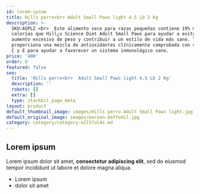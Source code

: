 ```yaml
---
id: lorem-ipsum
title: Hills perro<br> Adult Small Paws light 4.5 Lb 2 Kg
description: >-
  SKU:ASPL2 <br>  Este alimento seco para razas pequeñas contiene 19% menos
  calorías que Hill¿s Science Diet Adult Small Paws para ayudar a evitar el
  aumento excesivo de peso y contribuir a un estilo de vida más sano. También
  proporciona una mezcla de antioxidantes clínicamente comprobada con vitaminas
  C y E para ayudar a favorecer un sistema inmunológico sano.
price: '400'
order: 0
featured: false
seo:
  title: 'Hills perro<br>  Adult Small Paws light 4.5 Lb 2 Kg'
  description: ''
  robots: []
  extra: []
  type: stackbit_page_meta
layout: product
default_thumbnail_image: images/Hills perro Adult Small Paws light.jpg
default_original_image: images/maroon-daffodil.jpg
category: category/category-e2l57ul4s.md
---
```

## Lorem ipsum

Lorem ipsum dolor sit amet, **consectetur adipiscing elit**, sed do eiusmod tempor incididunt ut labore et dolore magna aliqua.

- Lorem ipsum
- dolor sit amet